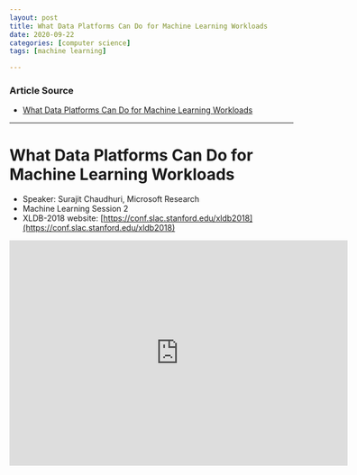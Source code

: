 ```yaml
---
layout: post
title: What Data Platforms Can Do for Machine Learning Workloads
date: 2020-09-22
categories: [computer science]
tags: [machine learning]

---
```


### Article Source
* [What Data Platforms Can Do for Machine Learning Workloads](https://www.youtube.com/watch?v=xB8cN0SIBL4)

----

# What Data Platforms Can Do for Machine Learning Workloads

* Speaker: Surajit Chaudhuri, Microsoft Research
* Machine Learning Session 2
* XLDB-2018 website: [https://conf.slac.stanford.edu/xldb2018](https://conf.slac.stanford.edu/xldb2018)

<iframe width="600" height="400" src="https://www.youtube.com/embed/xB8cN0SIBL4" frameborder="0" allow="accelerometer; autoplay; clipboard-write; encrypted-media; gyroscope; picture-in-picture" allowfullscreen></iframe>